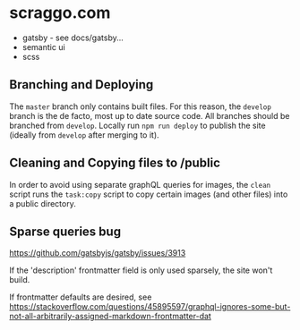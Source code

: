 # scraggo.com

- gatsby - see docs/gatsby...
- semantic ui
- scss

## Branching and Deploying

The `master` branch only contains built files. For this reason, the `develop` branch is the de facto, most up to date source code. All branches should be branched from `develop`. Locally run `npm run deploy` to publish the site (ideally from `develop` after merging to it).

## Cleaning and Copying files to /public

In order to avoid using separate graphQL queries for images, the `clean` script runs the `task:copy` script to copy certain images (and other files) into a public directory.

## Sparse queries bug

<https://github.com/gatsbyjs/gatsby/issues/3913>

If the 'description' frontmatter field is only used sparsely, the site won't build.

If frontmatter defaults are desired, see <https://stackoverflow.com/questions/45895597/graphql-ignores-some-but-not-all-arbitrarily-assigned-markdown-frontmatter-dat>
